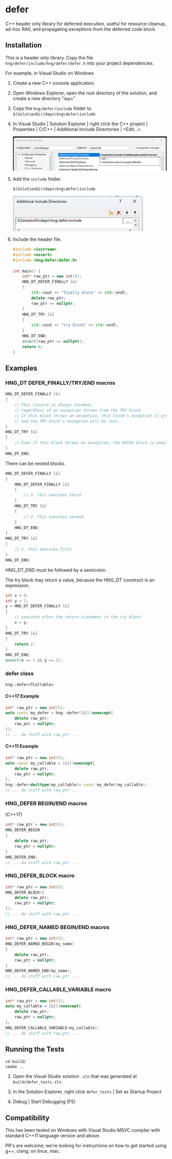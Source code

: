 # defer
C++ header only library for deferred execution, useful for resource cleanup, ad-hoc RAII, and propagating exceptions from the deferred code block.

## Installation
This is a header only library. Copy the file `hng/defer/include/hng/defer/defer.h` into your project dependencies.

For example, in Visual Studio on Windows

1. Create a new C++ console application.

2. Open Windows Explorer, open the root directory of the solution, and create a new directory "`deps`"

3. Copy the `hng/defer/include` folder to `$(SolutionDir)deps\hng\defer\include`

4. In Visual Studio | Solution Explorer | right click the C++ project | Properties | C/C++ | Additional Include Directories | &lt;Edit...&gt;

    ![Properties](docs/image.png)

5. Add the `include` folder.

    ```
    $(SolutionDir)deps\hng\defer\include
    ```

    ![Additional Include Directories](docs/image-1.png)

6. Include the header file.

    ```cpp
    #include <iostream>
    #include <assert>
    #include <hng/defer/defer.h>

    int main() {
        int* raw_ptr = new int(5);
        HNG_DT_DEFER_FINALLY [&]
        {
            std::cout << "finally block" << std::endl;
            delete raw_ptr;
            raw_ptr == nullptr;
        }
        HNG_DT_TRY [&]
        {
            std::cout << "try block" << std::endl;
        }
        HNG_DT_END;
        assert(raw_ptr == nullptr);
        return 0;
    }
    ```

## Examples

### HNG_DT DEFER_FINALLY/TRY/END macros

```cpp
HNG_DT_DEFER_FINALLY [&]
{
    // This closure is always invoked,
    // regardless of an exception thrown from the TRY block.
    // If this block throws an exception, this block's exception is propagated
    // and the TRY block's exception will be lost.
}
HNG_DT_TRY [&]
{
    // Even if this block throws an exception, the DEFER block is executed.
}
HNG_DT_END;
```

There can be nested blocks.

```cpp
HNG_DT_DEFER_FINALLY [&]
{
    HNG_DT_DEFER_FINALLY [&]
    {
        // 3. this executes third
    }
    HNG_DT_TRY [&]
    {
        // 2. this executes second
    }
    HNG_DT_END;
}
HNG_DT_TRY [&]
{
    // 1. this executes first
}
HNG_DT_END;
```

HNG_DT_END must be followed by a semicolon.

The try block may return a value, because the HNG_DT construct is an expression.

```cpp
int x = 0;
int y = 1;
y = HNG_DT_DEFER_FINALLY [&]
{
    // executed after the return statement in the try block.
    x = y;
}
HNG_DT_TRY [&]
{
    return 2;
}
HNG_DT_END;
assert(x == 1 && y == 2);
```

### defer class

```
hng::defer<TCallable>
```

#### C++17 Example

```cpp
int* raw_ptr = new int(5);
auto const my_defer = hng::defer([&]()noexcept{
    delete raw_ptr;
    raw_ptr = nullptr;
});
// ... do stuff with raw_ptr ...
```

#### C++11 Example
```cpp
int* raw_ptr = new int(5);
auto const my_callable = [&]()noexcept{
    delete raw_ptr;
    raw_ptr = nullptr;
};
hng::defer<decltype(my_callable)> const my_defer(my_callable);
// ... do stuff with raw_ptr ...
```

### HNG_DEFER BEGIN/END macros
(C++17)

```cpp
int* raw_ptr = new int(5);
HNG_DEFER_BEGIN
{
    delete raw_ptr;
    raw_ptr = nullptr;
}
HNG_DEFER_END;
// ... do stuff with raw_ptr ...
```

### HNG_DEFER_BLOCK macro

```cpp
int* raw_ptr = new int(5);
HNG_DEFER_BLOCK({
    delete raw_ptr;
    raw_ptr = nullptr;
});
// ... do stuff with raw_ptr ...
```

### HNG_DEFER_NAMED BEGIN/END macros

```cpp
int* raw_ptr = new int(5);
HNG_DEFER_NAMED_BEGIN(my_name)
{
    delete raw_ptr;
    raw_ptr = nullptr;
}
HNG_DEFER_NAMED_END(my_name);
// ... do stuff with raw_ptr ...
```

### HNG_DEFER_CALLABLE_VARIABLE macro

```cpp
int* raw_ptr = new int(5);
auto my_callable = [&]()noexcept{
    delete raw_ptr;
    raw_ptr = nullptr;
};
HNG_DEFER_CALLABLE_VARIABLE(my_callable);
// ... do stuff with raw_ptr ...
```

## Running the Tests

```
cd build/
cmake ..
```

2. Open the Visual Studio solution `.sln` that was generated at `build/defer_tests.sln`.

3. In the Solution Explorer, right click `defer_tests` | Set as Startup Project

4. Debug | Start Debugging (F5)

## Compatibility

This has been tested on Windows with Visual Studio MSVC compiler with standard C++11 language version and above.

PR's are welcome; we're looking for instructions on how to get started using g++, clang; on linux, mac.
